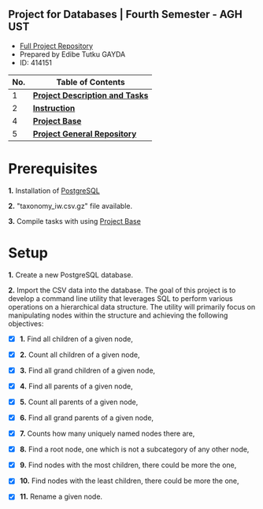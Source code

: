 ## Project for Databases | Fourth Semester - AGH UST
   * [Full Project Repository](https://gitlab.kis.agh.edu.pl/databases-2-2023/db2-edibe-kacper)
   * Prepared by Edibe Tutku GAYDA
   * ID: 414151
 
| No. | Table of Contents                                                                   |
| --- | ----------------------------------------------------------------------- |
| 1   | [**Project Description and Tasks**](https://gitlab.kis.agh.edu.pl/databases-2-2023/db2-edibe-kacper/-/blob/main/README.md)  
| 2   | [**Instruction**](https://gitlab.kis.agh.edu.pl/databases-2-2023/db2-edibe-kacper/-/blob/main/README.md)   |
| 4   | [**Project Base**](https://gitlab.kis.agh.edu.pl/databases-2-2023/db2-edibe-kacper/-/blob/main/ProjectBase.md)   |
| 5   | [**Project General Repository**](https://gitlab.kis.agh.edu.pl/databases-2-2023/db2-edibe-kacper/-/blob/main/ProjectBase.md)   |

# Prerequisites
 **1.** Installation of [PostgreSQL](https://www.postgresql.org/download/)

 **2.** "taxonomy_iw.csv.gz" file available.

 **3.** Compile tasks with using [Project Base](https://github.com/Etutku/Databases-Project/blob/main/ProjectBase.md)

# Setup
 **1.** Create a new PostgreSQL database.

 **2.** Import the CSV data into the database.
The goal of this project is to develop a command line utility that leverages SQL to perform various operations on a hierarchical data structure. The utility will primarily focus on manipulating nodes within the structure and achieving the following objectives:

- [X] **1.** Find all children of a given node,
- [X] **2.** Count all children of a given node,
- [X] **3.** Find all grand children of a given node,
- [X] **4.** Find all parents of a given node,
- [X] **5.** Count all parents of a given node,
- [X] **6.** Find all grand parents of a given node,
- [X] **7.** Counts how many uniquely named nodes there are,
- [X] **8.** Find a root node, one which is not a subcategory of any other node,
- [X] **9.** Find nodes with the most children, there could be more the one,
- [X] **10.** Find nodes with the least children, there could be more the one,
- [X] **11.** Rename a given node.

